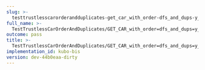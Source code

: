 ```yaml
---
slug: >-
  testtrustlesscarorderandduplicates-get_car_with_order-dfs_and_dups-y_of_identity_cid-header_content-type#01
full_name: >-
  TestTrustlessCarOrderAndDuplicates/GET_CAR_with_order=dfs_and_dups=y_of_identity_CID/Header_Content-Type#01
outcome: pass
title: >-
  TestTrustlessCarOrderAndDuplicates/GET_CAR_with_order=dfs_and_dups=y_of_identity_CID/Header_Content-Type#01
implementation_id: kubo-bis
version: dev-44b0eaa-dirty
---
```


